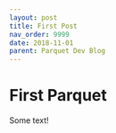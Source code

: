```yaml
---
layout: post
title: First Post
nav_order: 9999
date: 2018-11-01
parent: Parquet Dev Blog
---
```

# First Parquet

Some text!
